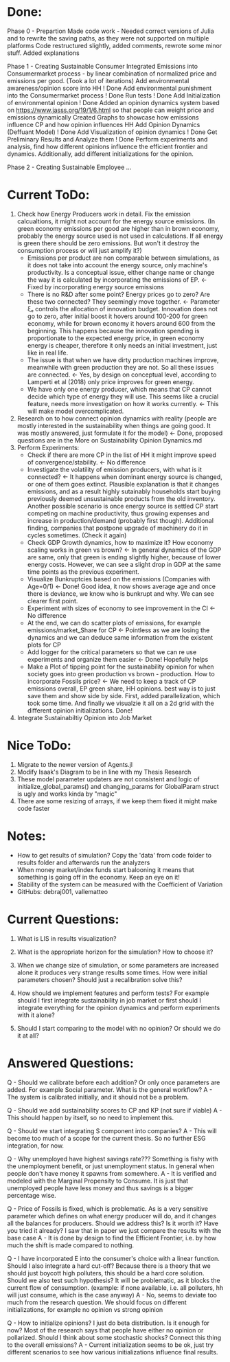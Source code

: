 # Done:

Phase 0 - Prepartion
Made code work - Needed correct versions of Julia and to rewrite the saving paths, as they were not supported on multiple platforms
Code restructured slightly, added comments, rewrote some minor stuff. Added explanations

Phase 1 - Creating Sustainable Consumer
Integrated Emissions into Consumermarket process - by linear combination of normalized price and emissions per good. (Took a lot of iterations)
    Add environmental awareness/opinion score into HH               ! Done
    Add environmental punishment into the Consumermarket process    ! Done
    Run tests                                                       ! Done
    Add Initialization of environmental opinion                     ! Done
Added an opinion dynamics system based on https://www.jasss.org/19/1/6.html so that people can weight price and emissions dynamically
Created Graphs to showcase how emissions influence CP and how opinion influences HH
    Add Opinion Dynamics (Deffuant Model)                           ! Done
    Add Visualization of opinion dynamics                           ! Done
    Get Preliminary Results and Analyze them                        ! Done
Perform experiments and analysis, find how different opinions influence the efficient frontier and dynamics. Additionally, add different initializations for the opinion.

Phase 2 - Creating Sustainable Employee
...



# Current ToDo:
1) Check how Energy Producers work in detail. Fix the emission calcualtions, it might not account for the energy source emissions. (In green economy emissions per good are higher than in brown economy, probably the energy source used is not used in calculations. If all energy is green there should be zero emissions. But won't it destroy the consumption process or will just amplify it?)
    - Emissions per product are non comparable between simulations, as it does not take into account the energy source, only machine's productivity. Is a conceptual issue, either change name or change the way it is calculated by incorporating the emissions of EP. <- Fixed by incorporating energy source emissions
    - There is no R&D after some point? Energy prices go to zero? Are these two connected? They seemingly move together.  <- Parameter ξₑ controls the allocation of innovation budget. Innovation does not go to zero, after initial boost it hovers around 100-200 for green economy, while for brown economy it hovers around 600 from the beginning. This happens because the innovation spending is proportionate to the expected energy price, in green economy energy is cheaper, therefore it only needs an initial investment, just like in real life.
    - The issue is that when we have dirty production machines improve, meanwhile with green production they are not. So all these issues are connected. <- Yes, by design on conceptual level, according to Lamperti et al (2018) only price improves for green energy.
    - We have only one energy producer, which means that CP cannot decide which type of energy they will use. This seems like a crucial feature, needs more investigation on how it works currently. <- This will make model overcomplicated.
2) Research on to how connect opinion dynamics with reality (people are mostly interested in the sustainability when things are going good. It was mostly answered, just formulate it for the model)    <- Done, proposed questions are in the More on Sustainability Opinion Dynamics.md
3) Perform Experiments:
    - Check if there are more CP in the list of HH it might improve speed of convergence/stability.     <- No difference
    - Investigate the volatility of emission producers, with what is it connected?      <- It happens when dominant energy source is changed, or one of them goes extinct. Plausible explanation is that it changes emissions, and as a result highly sutainably households start buying previously deemed unsustainable products from the old inventory. Another possible scenario is once energy source is settled CP start competing on machine productivity, thus growing expenses and increase in production/demand (probably first though). Additional finding, companies that postpone upgrade of machinery do it in cycles sometimes. (Check it again)
    - Check GDP Growth dynamics, how to maximize it? How economy scaling works in green vs brown?       <- In general dynamics of the GDP are same, only that green is ending slightly higher, because of lower energy costs. However, we can see a slight drop in GDP at the same time points as the previous experiment.
    - Visualize Bunkruptcies based on the emissions (Companies with Age=0/1) <- Done! Good idea, it now shows average age and once there is deviance, we know who is bunkrupt and why. We can see clearer first point.
    - Experiment with sizes of economy to see improvement in the CI     <- No difference
    - At the end, we can do scatter plots of emissions, for example emissions/market_Share for CP       <- Pointless as we are losing the dynamics and we can deduce same information from the existent plots for CP
    - Add logger for the critical parameters so that we can re use experiments and organize them easier     <- Done! Hopefully helps
    - Make a Plot of tipping point for the sustainability opinion for when society goes into green production vs brown - production. How to incorporate Fossils price? <- We need to keep a track of CP emissions overall, EP green share, HH opinions. best way is to just save them and show side by side. First, added parallelization, which took some time. And finally we visualzie it all on a 2d grid with the different opinion initializations. Done!
4) Integrate Sustainabiltiy Opinion into Job Market

# Nice ToDo:
1) Migrate to the newer version of Agents.jl
2) Modify Isaak's Diagram to be in line with my Thesis Research
3) These model parameter updaters are not consistent and logic of initialize_global_params() and changing_params for GlobalParam struct is ugly and works kinda by "magic"
4) There are some resizing of arrays, if we keep them fixed it might make code faster


# Notes:
- How to get results of simulation? Copy the 'data' from code folder to results folder and afterwards run the analyzers
- When money market/index funds start balooning it means that something is going off in the economy. Keep an eye on it!
- Stability of the system can be measured with the Coefficient of Variation
- GitHubs: debraj001, vallematteo



# Current Questions:
1) What is LIS in results visualization?
2) What is the appropriate horizon for the simulation? How to choose it?

3) When we change size of simulation, or some parameters are increased alone it produces very strange results some times. How were initial parameters chosen? Should just a recalibration solve this?
4) How should we implement features and perform tests? For example should I first integrate sustainability in job market or first should I integrate everything for the opinion dynamics and perform experiments with it alone?
5) Should I start comparing to the model with no opinion? Or should we do it at all?


# Answered Questions:
Q - Should we calibrate before each addition? Or only once parameters are added. For example Social parameter. What is the general workflow?
A - The system is calibrated initially, and it should not be a problem.

Q - Should we add sustainability scores to CP and KP (not sure if viable)
A - This should happen by itself, so no need to implement this. 

Q - Should we start integrating S component into companies?
A - This will become too much of a scope for the current thesis. So no further ESG integration, for now.

Q - Why unemployed have highest savings rate??? Something is fishy with the unemployment benefit, or just unemployment status. In general when people don't have money it spawns from somewhere.
A - It is verified and modeled with the Marginal Propensity to Consume. It is just that unemployed people have less money and thus savings is a bigger percentage wise. 

Q - Price of Fossils is fixed, which is problematic. As is a very sensitive parameter which defines on what energy producer will do, and it changes all the balances for producers. Should we address this? Is it worth it? Have you tried it already? I saw that in paper we just compare the results with the base case
A - It is done by design to find the Efficient Frontier, i.e. by how much the shift is made compared to nothing.

Q - I have incorporated E into the consumer's choice with a linear function. Should I also integrate a hard cut-off? Because there is a theory that we should just boycott high polluters, this should be a hard core solution. Should we also test such hypothesis? It will be problematic, as it blocks the current flow of consumption. (example: if none available, i.e. all polluters, hh will just consume, which is the case anyway)
A - No, seems to deviate too much from the research question. We should focus on different initializations, for example no opinion vs strong opinion

Q - How to initialize opinions? I just do beta distribution. Is it enough for now? Most of the research says that people have either no opinion or pollarized. Should I think about some stochastic shocks? Connect this thing to the overall emissions?
A - Current initialization seems to be ok, just try different scenarios to see how various initializations influence final results.
